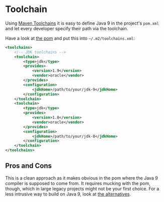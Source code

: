 # Toolchain

Using [Maven Toolchains][mvn-toolchains] it is easy to define Java 9 in the project's `pom.xml` and let every developer specify their path via the toolchain.

Have a look at [the pom](pom.xml) and put this into `~/.m2/toolchains.xml`:

```xml
<toolchains>
	<!-- JDK toolchains -->
	<toolchain>
		<type>jdk</type>
		<provides>
			<version>1.9</version>
			<vendor>oracle</vendor>
		</provides>
		<configuration>
			<jdkHome>/path/to/your/jdk-9</jdkHome>
		</configuration>
	</toolchain>
	<toolchain>
		<type>jdk</type>
		<provides>
			<version>1.8</version>
			<vendor>oracle</vendor>
		</provides>
		<configuration>
			<jdkHome>/path/to/your/jdk-8</jdkHome>
		</configuration>
	</toolchain>
</toolchains>
```

## Pros and Cons

This is a clean approach as it makes obvious in the pom where the Java 9 compiler is supposed to come from.
It requires mucking with the pom, though, which in large legacy projects might not be your first choice.
For a less intrusive way to build on Java 9, look at [the alternatives](..).

[mvn-toolchains]: https://maven.apache.org/guides/mini/guide-using-toolchains.html
